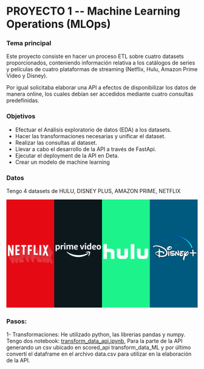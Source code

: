 # PROYECTO 1 -- Machine Learning Operations (MLOps)

### Tema principal

Este proyecto consiste en hacer un proceso ETL sobre cuatro datasets proporcionados, conteniendo información relativa a los catálogos de series y películas de cuatro plataformas de streaming (Netflix, Hulu, Amazon Prime Video y Disney).

Por igual solicitaba elaborar una API a efectos de disponibilizar los datos de manera online, los cuales debían ser accedidos mediante cuatro consultas predefinidas.

### Objetivos

- Efectuar el Análisis exploratorio de datos (EDA) a los datasets.
- Hacer las transformaciones necesarias y unificar el dataset.
- Realizar las consultas al dataset.
- Llevar a cabo el desarrollo de la API a través de FastApi.
- Ejecutar el deployment de la API en Deta.
- Crear un modelo de machine learning

### Datos

Tengo 4 datasets de HULU, DISNEY PLUS, AMAZON PRIME, NETFLIX

![](https://raw.githubusercontent.com/mrcruzer/MLOps/main/src/plataformas.png)

### Pasos:

1- Transformaciones:
He utilizado python, las librerias pandas y numpy. 
Tengo dos notebook: [transform_data_api.ipynb](https://github.com/mrcruzer/MLOps/blob/main/transform_data_api.ipynb"), Para la parte de la API generando un csv ubicado en scored_api
transform_data_ML y por último convertí el dataframe en el archivo data.csv para utilizar en la elaboración de la API.